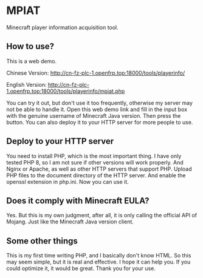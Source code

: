 # MPIAT
Minecraft player information acquisition tool.
## How to use?
This is a web demo.

Chinese Version: 
http://cn-fz-plc-1.openfrp.top:18000/tools/playerinfo/

English Version: 
http://cn-fz-plc-1.openfrp.top:18000/tools/playerinfo/mpiat.php

You can try it out, but don't use it too frequently, otherwise my server may not be able to handle it.
Open this web demo link and fill in the input box with the genuine username of Minecraft Java version. Then press the button.
You can also deploy it to your HTTP server for more people to use.
## Deploy to your HTTP server
You need to install PHP, which is the most important thing.
I have only tested PHP 8, so I am not sure if other versions will work properly.
And Nginx or Apache, as well as other HTTP servers that support PHP.
Upload PHP files to the document directory of the HTTP server.
And enable the openssl extension in php.ini.
Now you can use it.
## Does it comply with Minecraft EULA?
Yes. But this is my own judgment, after all, it is only calling the official API of Mojang.
Just like the Minecraft Java version client.
## Some other things
This is my first time writing PHP, and I basically don't know HTML.
So this may seem simple, but it is real and effective.
I hope it can help you.
If you could optimize it, it would be great.
Thank you for your use.

